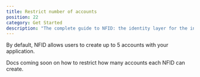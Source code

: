 ```yaml
---
title: Restrict number of accounts
position: 22
category: Get Started
description: "The complete guide to NFID: the identity layer for the internet."
---
```


By default, NFID allows users to create up to 5 accounts with your application.

Docs coming soon on how to restrict how many accounts each NFID can create.